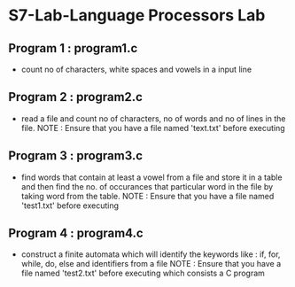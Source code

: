 # S7-Lab-Language Processors Lab

## Program 1 : program1.c
- count no of characters, white spaces and vowels in a input line

## Program 2 : program2.c
- read a file and count no of characters, no of words and no of lines in the file.
NOTE : Ensure that you have a file named 'text.txt' before executing

## Program 3 : program3.c
- find words that contain at least a vowel from a file and store it in a table and then find the no. of occurances that particular word in the file by taking word from the table.
NOTE : Ensure that you have a file named 'test1.txt' before executing

## Program 4 : program4.c
- construct a finite automata which will identify the keywords like : if, for, while, do, else and identifiers from a file
NOTE : Ensure that you have a file named 'test2.txt' before executing which consists a C program
